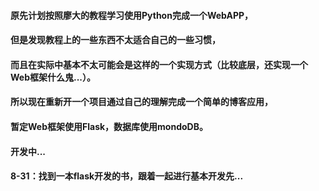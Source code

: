 #### 原先计划按照廖大的教程学习使用Python完成一个WebAPP，
#### 但是发现教程上的一些东西不太适合自己的一些习惯，
#### 而且在实际中基本不太可能会是这样的一个实现方式（比较底层，还实现一个Web框架什么鬼...）。
#### 所以现在重新开一个项目通过自己的理解完成一个简单的博客应用，
#### 暂定Web框架使用Flask，数据库使用mondoDB。

#### 开发中...

#### 8-31：找到一本flask开发的书，跟着一起进行基本开发先...